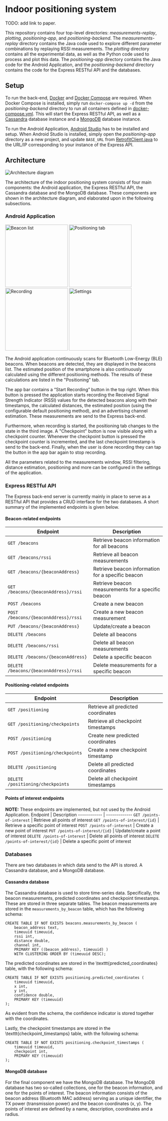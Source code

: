 # Indoor positioning system
TODO: add link to paper.

This repository contains four top-level directories: _measurements-replay_, _plotting_, _positioning-app_, and _positioning-backend_. The _measurements-replay_ directory contains the Java code used to explore different parameter combinations by replaying RSSI measurements. The _plotting_ directory contains all the experimental data, as well as the Python code used to process and plot this data. The _positioning-app_ directory contains the Java code for the Android Application, and the _positioning-backend_ directory contains the code for the Express RESTful API and the databases.

## Setup
To run the back-end, [Docker](https://docs.docker.com/engine/install/) and [Docker Compose](https://docs.docker.com/compose/install/) are required. When Docker Compose is installed, simply run `docker-compose up -d` from the _positioning-backend_ directory to run all containers defined in [docker-compose.yml](positioning-backend/docker-compose.yml). This will start the Express RESTful API, as well as a [Cassandra](https://cassandra.apache.org/_/index.html) database instance and a [MongoDB](https://www.mongodb.com/) database instance.

To run the Android Application, [Android Studio](https://developer.android.com/studio) has to be installed and setup. When Android Studio is installed, simply open the _positioning-app_ directory as a new project, and update `BASE_URL` from [RetrofitClient.java](positioning-app/app/src/main/java/com/rriesebos/positioningapp/api/RetrofitClient.java) to the URL/IP corresponding to your instance of the Express API.

## Architecture
![Architecture diagram](https://user-images.githubusercontent.com/27828755/129890337-2146636d-685f-472e-9d68-297773d42992.png)

The architecture of the indoor positioning system consists of four main components: the Android application, the Express RESTful API, the Cassandra database and the MongoDB database. These components are shown in the architecture diagram, and elaborated upon in the following subsections.

### Android Application
<p float="center">
  <img src="https://user-images.githubusercontent.com/27828755/129892065-cc4a1589-313b-4a19-9c8c-1c76102446cc.jpg" alt="Beacon list" width="200"/>
  <img src="https://user-images.githubusercontent.com/27828755/129892069-68b81b70-7e8b-4802-ba9b-34e1fa634d0f.jpg" alt="Positioning tab" width="200"/>
  <img src="https://user-images.githubusercontent.com/27828755/129892075-3e89eced-27d4-46f3-9e02-ec6611e986be.jpg" alt="Recording" width="200"/>
  <img src="https://user-images.githubusercontent.com/27828755/129892081-a3798016-b251-4d12-9ba5-ce67968bcc35.jpg" alt="Settings" width="200"/>
</p>


The Android application continuously scans for Bluetooth Low-Energy (BLE) beacons. When beacons are detected, they are displayed in the beacons list. The estimated position of the smartphone is also continuously calculated using the different positioning methods. The results of these calculations are listed in the "Positioning" tab.

The app bar contains a “Start Recording” button in the top right. When this button is pressed the application starts recording the Received Signal Strength Indicator (RSSI) values for the detected beacons along with their timestamps, the calculated distances, the estimated position (using the configurable default positioning method), and an advertising channel estimation. These measurements are send to the Express back-end.

Furthermore, when recording is started, the positioning tab changes to the state in the third image. A "Checkpoint" button is now visible along with a checkpoint counter. Whenever the checkpoint button is pressed the checkpoint counter is incremented, and the last checkpoint timestamp is send to the back-end. Finally, when the user is done recording they can tap the button in the app bar again to stop recording.

All the parameters related to the measurements window, RSSI filtering, distance estimation, positioning and more can be configured in the settings of the application.

### Express RESTful API
The Express back-end server is currently mainly in place to serve as a RESTful API that provides a CRUD interface for the two databases. A short summary of the implemented endpoints is given below.

#### Beacon-related endpoints
Endpoint | Description
------------ | -------------
`GET /beacons` | Retrieve beacon information for all beacons
`GET /beacons/rssi` | Retrieve all beacon measurements
`GET /beacons/{beaconAddress}` | Retrieve beacon information for a specific beacon
`GET /beacons/{beaconAddress}/rssi` | Retrieve beacon measurements for a specific beacon
`POST /beacons` | Create a new beacon
`POST /beacons/{beaconAddress}/rssi` | Create a new beacon measurement
`PUT /beacons/{beaconAddress}` | Update/create a beacon
`DELETE /beacons` | Delete all beacons
`DELETE /beacons/rssi` | Delete all beacon measurements
`DELETE /beacons/{beaconAddress}` | Delete a specific beacon
`DELETE /beacons/{beaconAddress}/rssi` | Delete measurements for a specific beacon

#### Positioning-related endpoints
Endpoint | Description
------------ | -------------
`GET /positioning` | Retrieve all predicted coordinates
`GET /positioning/checkpoints` | Retrieve all checkpoint timestamps
`POST /positioning` | Create new predicted coordinates
`POST /positioning/checkpoints` | Create a new checkpoint timestamp
`DELETE /positioning` | Delete all predicted coordinates
`DELETE /positioning/checkpoints` | Delete all checkpoint timestamps

#### Points of interest endpoints
**NOTE:** These endpoints are implemented, but not used by the Android Application.
Endpoint | Description
------------ | -------------
`GET /points-of-interest` | Retrieve all points of interest
`GET /points-of-interest/{id}` | Retrieve a specific point of interest
`POST /points-of-interest` | Create a new point of interest
`PUT /points-of-interest/{id}` | Update/create a point of interest
`DELETE /points-of-interest` | Delete all points of interest
`DELETE /points-of-interest/{id}` | Delete a specific point of interest

### Databases
There are two databases in which data send to the API is stored. A Cassandra database, and a MongoDB database.

#### Cassandra database
The Cassandra database is used to store time-series data. Specifically, the beacon measurements, predicted coordinates and checkpoint timestamps. These are stored in three separate tables. The beacon measurements are stored in the `measurements_by_beacon` table, which has the following schema:
```
CREATE TABLE IF NOT EXISTS beacons.measurements_by_beacon (
    beacon_address text,
    timeuuid timeuuid,
    rssi int,
    distance double,
    channel int,
    PRIMARY KEY ((beacon_address), timeuuid) )
    WITH CLUSTERING ORDER BY (timeuuid DESC);
```
The predicted coordinates are stored in the \texttt{predicted\_coordinates} table, with the following schema:
```
CREATE TABLE IF NOT EXISTS positioning.predicted_coordinates (
    timeuuid timeuuid,
    x int,
    y int,
    confidence double,
    PRIMARY KEY (timeuuid)
);
```
As evident from the schema, the confidence indicator is stored together with the coordinates.

Lastly, the checkpoint timestamps are stored in the \texttt{checkpoint\_timestamps} table, with the following schema:
```
CREATE TABLE IF NOT EXISTS positioning.checkpoint_timestamps (
    timeuuid timeuuid,
    checkpoint int,
    PRIMARY KEY (timeuuid)
);
```

#### MongoDB database
For the final component we have the MongoDB database. The MongoDB database has two so-called collections, one for the beacon information, and one for the points of interest. The beacon information consists of the beacon address (Bluetooth MAC address) serving as a unique identifier, the TX power (transmission power) and the beacon coordinates (x, y). The points of interest are defined by a name, description, coordinates and a radius.
